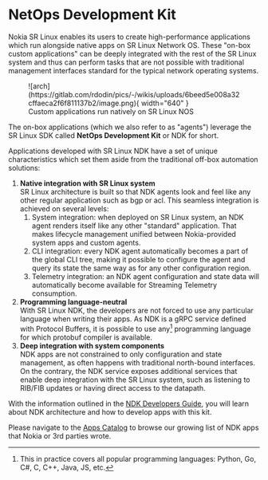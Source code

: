 # NetOps Development Kit

Nokia SR Linux enables its users to create high-performance applications which run alongside native apps on SR Linux Network OS. These "on-box custom applications" can be deeply integrated with the rest of the SR Linux system and thus can perform tasks that are not possible with traditional management interfaces standard for the typical network operating systems.

<figure markdown>
  ![arch](https://gitlab.com/rdodin/pics/-/wikis/uploads/6beed5e008a32cffaeca2f6f811137b2/image.png){ width="640" }
  <figcaption>Custom applications run natively on SR Linux NOS</figcaption>
</figure>

The on-box applications (which we also refer to as "agents") leverage the SR Linux SDK called **NetOps Development Kit** or NDK for short.

Applications developed with SR Linux NDK have a set of unique characteristics which set them aside from the traditional off-box automation solutions:

1. **Native integration with SR Linux system**  
    SR Linux architecture is built so that NDK agents look and feel like any other regular application such as bgp or acl. This seamless integration is achieved on several levels:
      1. System integration: when deployed on SR Linux system, an NDK agent renders itself like any other "standard" application. That makes lifecycle management unified between Nokia-provided system apps and custom agents.
      2. CLI integration: every NDK agent automatically becomes a part of the global CLI tree, making it possible to configure the agent and query its state the same way as for any other configuration region.
      3. Telemetry integration: an NDK agent configuration and state data will automatically become available for Streaming Telemetry consumption.
2. **Programming language-neutral**  
    With SR Linux NDK, the developers are not forced to use any particular language when writing their apps. As NDK is a gRPC service defined with Protocol Buffers, it is possible to use any[^1] programming language for which protobuf compiler is available.
3. **Deep integration with system components**  
    NDK apps are not constrained to only configuration and state management, as often happens with traditional north-bound interfaces. On the contrary, the NDK service exposes additional services that enable deep integration with the SR Linux system, such as listening to RIB/FIB updates or having direct access to the datapath.

With the information outlined in the [NDK Developers Guide](guide/architecture.md), you will learn about NDK architecture and how to develop apps with this kit.

Please navigate to the [Apps Catalog](apps/index.md) to browse our growing list of NDK apps that Nokia or 3rd parties wrote.

[^1]: This in practice covers all popular programming languages: Python, Go, C#, C, C++, Java, JS, etc.
